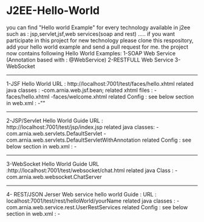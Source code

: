 # J2EE-Hello-World
you can  find "Hello world Example" for every technology available in j2ee  such as :
jsp,servlet,jsf,web services(soap and rest) .....
if you want participate in this project for new technology please clone this respository, add your hello world example and send a pull request for me.
the project now contains following Hello World Examples: 
1-SOAP Web Service (Annotation based with : @WebService)
2-RESTFULL Web Service
3-WebSocket 
***************************************************************
1-JSF  Hello World
URL : http://localhost:7001/test/faces/hello.xhtml
related java classes : 
	-com.arnia.web.jsf.bean;
related xhtml files : 
	-faces/hello.xhtml
	-faces/welcome.xhtml
related Config : 
see below section in web.xml :
	-"<!-- JSF Config - begin -->"
***************************************************************
2-JSP/Servlet Hello World Guide 
URL : http://localhost:7001/test/jsp/index.jsp
related java classes: 
	-com.arnia.web.servlets.DefaultServlet
	-com.arnia.web.servlets.DefaultServletWithAnnotation
related Config : 
see below section in web.xml  :
	-<!--  Default Web Servlet - begin -->

***************************************************************
3-WebSocket Hello World Guide
URL :http://localhost:7001/test/websocket/chat.html
related java Class  :
	-com.arnia.web.websocket.ChatServer
	
***************************************************************
4- REST/JSON Jerser Web service hello world Guide : 
URL : localhost:7001/test/rest/helloWorld/yourName
related java classes : 
	-com.arnia.web.service.rest.UserRestServices
related Config  :
see below section in web.xml  :
	-<!--  Default Web Servlet - begin -->
	<!-- REST Config - begin -->

